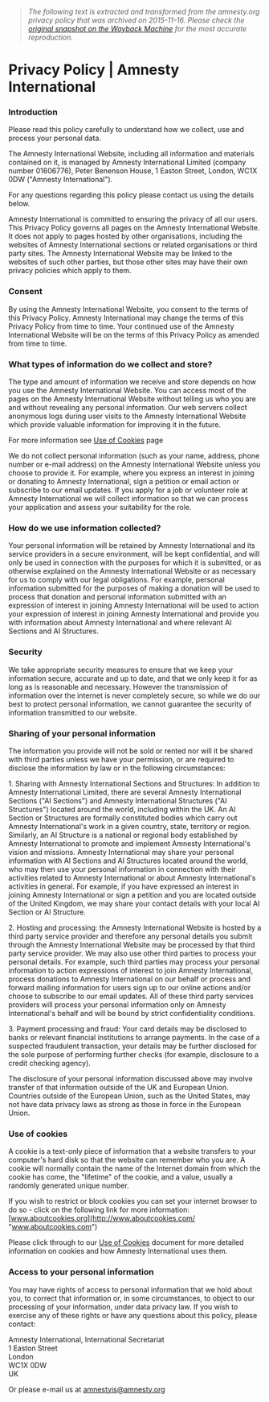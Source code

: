 > *The following text is extracted and transformed from the amnesty.org privacy policy that was archived on 2015-11-16. Please check the [original snapshot on the Wayback Machine](https://web.archive.org/web/20151116214226id_/http%3A//www.amnesty.org/en/about-us/privacy-policy) for the most accurate reproduction.*

# Privacy Policy | Amnesty International

### Introduction

Please read this policy carefully to understand how we collect, use and process your personal data.

The Amnesty International Website, including all information and materials contained on it, is managed by Amnesty International Limited (company number 01606776), Peter Benenson House, 1 Easton Street, London, WC1X 0DW ("Amnesty International").

For any questions regarding this policy please contact us using the details below. 

Amnesty International is committed to ensuring the privacy of all our users. This Privacy Policy governs all pages on the Amnesty International Website. It does not apply to pages hosted by other organisations, including the websites of Amnesty International sections or related organisations or third party sites. The Amnesty International Website may be linked to the websites of such other parties, but those other sites may have their own privacy policies which apply to them.

### Consent

By using the Amnesty International Website, you consent to the terms of this Privacy Policy. Amnesty International may change the terms of this Privacy Policy from time to time. Your continued use of the Amnesty International Website will be on the terms of this Privacy Policy as amended from time to time.

### What types of information do we collect and store?

The type and amount of information we receive and store depends on how you use the Amnesty International Website. You can access most of the pages on the Amnesty International Website without telling us who you are and without revealing any personal information. Our web servers collect anonymous logs during user visits to the Amnesty International Website which provide valuable information for improving it in the future.

For more information see [Use of Cookies](https://web.archive.org/en/about-us/cookie-statement/ "Cookie Statement") page

We do not collect personal information (such as your name, address, phone number or e-mail address) on the Amnesty International Website unless you choose to provide it. For example, where you express an interest in joining or donating to Amnesty International, sign a petition or email action or subscribe to our email updates. If you apply for a job or volunteer role at Amnesty International we will collect information so that we can process your application and assess your suitability for the role.

### How do we use information collected?

Your personal information will be retained by Amnesty International and its service providers in a secure environment, will be kept confidential, and will only be used in connection with the purposes for which it is submitted, or as otherwise explained on the Amnesty International Website or as necessary for us to comply with our legal obligations. For example, personal information submitted for the purposes of making a donation will be used to process that donation and personal information submitted with an expression of interest in joining Amnesty International will be used to action your expression of interest in joining Amnesty International and provide you with information about Amnesty International and where relevant AI Sections and AI Structures.

### Security

We take appropriate security measures to ensure that we keep your information secure, accurate and up to date, and that we only keep it for as long as is reasonable and necessary. However the transmission of information over the internet is never completely secure, so while we do our best to protect personal information, we cannot guarantee the security of information transmitted to our website.

### Sharing of your personal information

The information you provide will not be sold or rented nor will it be shared with third parties unless we have your permission, or are required to disclose the information by law or in the following circumstances:

1\. Sharing with Amnesty International Sections and Structures: In addition to Amnesty International Limited, there are several Amnesty International Sections ("AI Sections") and Amnesty International Structures ("AI Structures") located around the world, including within the UK. An AI Section or Structures are formally constituted bodies which carry out Amnesty International's work in a given country, state, territory or region. Similarly, an AI Structure is a national or regional body established by Amnesty International to promote and implement Amnesty International's vision and missions. Amnesty International may share your personal information with AI Sections and AI Structures located around the world, who may then use your personal information in connection with their activities related to Amnesty International or about Amnesty International's activities in general. For example, if you have expressed an interest in joining Amnesty International or sign a petition and you are located outside of the United Kingdom, we may share your contact details with your local AI Section or AI Structure.

2\. Hosting and processing: the Amnesty International Website is hosted by a third party service provider and therefore any personal details you submit through the Amnesty International Website may be processed by that third party service provider. We may also use other third parties to process your personal details. For example, such third parties may process your personal information to action expressions of interest to join Amnesty International, process donations to Amnesty International on our behalf or process and forward mailing information for users sign up to our online actions and/or choose to subscribe to our email updates. All of these third party services providers will process your personal information only on Amnesty International's behalf and will be bound by strict confidentiality conditions.

3\. Payment processing and fraud: Your card details may be disclosed to banks or relevant financial institutions to arrange payments. In the case of a suspected fraudulent transaction, your details may be further disclosed for the sole purpose of performing further checks (for example, disclosure to a credit checking agency).

The disclosure of your personal information discussed above may involve transfer of that information outside of the UK and European Union. Countries outside of the European Union, such as the United States, may not have data privacy laws as strong as those in force in the European Union.

### Use of cookies

A cookie is a text-only piece of information that a website transfers to your computer's hard disk so that the website can remember who you are. A cookie will normally contain the name of the Internet domain from which the cookie has come, the "lifetime" of the cookie, and a value, usually a randomly generated unique number.

If you wish to restrict or block cookies you can set your internet browser to do so - click on the following link for more information: [www.aboutcookies.org](http://www.aboutcookies.com/ "www.aboutcookies.com")

Please click through to our [Use of Cookies](https://web.archive.org/en/about-us/cookie-statement/ "Cookie Statement") document for more detailed information on cookies and how Amnesty International uses them.

### Access to your personal information

You may have rights of access to personal information that we hold about you, to correct that information or, in some circumstances, to object to our processing of your information, under data privacy law. If you wish to exercise any of these rights or have any questions about this policy, please contact:

Amnesty International, International Secretariat  
1 Easton Street  
London  
WC1X 0DW  
UK

Or please e-mail us at amnestyis@amnesty.org 
